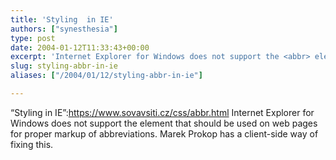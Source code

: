```yaml
---
title: 'Styling  in IE'
authors: ["synesthesia"]
type: post
date: 2004-01-12T11:33:43+00:00
excerpt: 'Internet Explorer for Windows does not support the <abbr> element that should be used on web pages for proper markup of abbreviations.  Marek Prokop has a client-side way of fixing this.</abbr>'
slug: styling-abbr-in-ie 
aliases: ["/2004/01/12/styling-abbr-in-ie"]

---
```

&#8220;Styling <abbr> in IE&#8221;:https://www.sovavsiti.cz/css/abbr.html Internet Explorer for Windows does not support the <abbr> element that should be used on web pages for proper markup of abbreviations. Marek Prokop has a client-side way of fixing this.